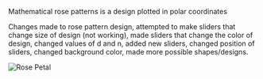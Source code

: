 Mathematical rose patterns is a design plotted in polar coordinates

Changes made to rose pattern design, attempted to make sliders that change size of design (not working), made sliders that change the color of design, changed values of d and n, added new sliders, changed position of sliders, changed background color, made more possible shapes/designs.

![Rose Petal](rose-petal/image.png)
